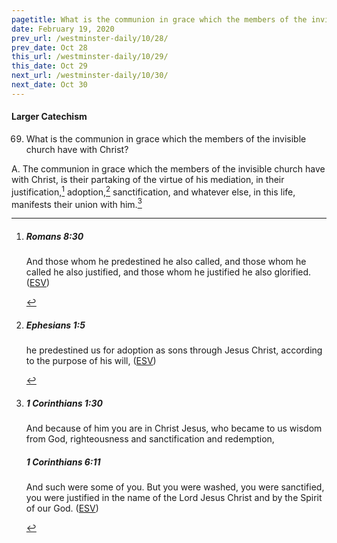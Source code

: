 ```yaml
---
pagetitle: What is the communion in grace which the members of the invisible church have with Christ?
date: February 19, 2020
prev_url: /westminster-daily/10/28/
prev_date: Oct 28
this_url: /westminster-daily/10/29/
this_date: Oct 29
next_url: /westminster-daily/10/30/
next_date: Oct 30
---
```


#### Larger Catechism

69. What is the communion in grace which the members of the invisible church have with Christ?

A. The communion in grace which the members of the invisible church have with Christ, is their partaking of the virtue of his mediation, in their justification,[^fnref:wlc1] adoption,[^fnref:wlc2] sanctification, and whatever else, in this life, manifests their union with him.[^fnref:wlc3]


[^fnref:wlc1]: <div class="esv"><h5>Romans 8:30</h5> <div class="esv-text"><p id="p45008030.01-1">And those whom he predestined he also called, and those whom he called he also justified, and those whom he justified he also glorified.  (<a href="http://www.esv.org" class="copyright">ESV</a>)</p> </div> </div>

[^fnref:wlc2]: <div class="esv"><h5>Ephesians 1:5</h5> <div class="esv-text"><p id="p49001005.01-1">he predestined us for adoption as sons through Jesus Christ, according to the purpose of his will,  (<a href="http://www.esv.org" class="copyright">ESV</a>)</p> </div> </div>

[^fnref:wlc3]: <div class="esv"><h5>1 Corinthians 1:30</h5> <div class="esv-text"><p id="p46001030.01-1">And because of him you are in Christ Jesus, who became to us wisdom from God, righteousness and sanctification and redemption,</p> </div><h5>1 Corinthians 6:11</h5> <div class="esv-text"><p id="p46006011.01-2">And such were some of you. But you were washed, you were sanctified, you were justified in the name of the Lord Jesus Christ and by the Spirit of our God.  (<a href="http://www.esv.org" class="copyright">ESV</a>)</p> </div> </div>

